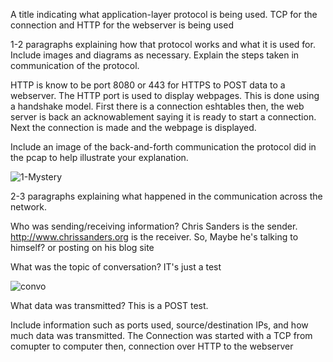 A title indicating what application-layer protocol is being used.
TCP for the connection and HTTP for the webserver is being used

1-2 paragraphs explaining how that protocol works and what it is used for. Include images and diagrams as necessary. Explain the steps taken in communication of the protocol.


HTTP is know to be port 8080 or 443 for HTTPS to POST data to a webserver. The HTTP port is used to display webpages. This is done using a handshake model. First there is a connection eshtables then, the web server is back an acknowablement saying it is ready
to start a connection. Next the connection is made and the webpage is displayed. 

Include an image of the back-and-forth communication the protocol did in the pcap to help illustrate your explanation.

![1-Mystery](https://user-images.githubusercontent.com/8258629/71048804-78502b00-210e-11ea-9c2e-d9cfd4bd7b72.PNG)

2-3 paragraphs explaining what happened in the communication across the network.


Who was sending/receiving information?
Chris Sanders is the sender.
http://www.chrissanders.org is the receiver.
So, Maybe he's talking to himself? or posting on his blog site

What was the topic of conversation?
IT's just a test

![convo](https://user-images.githubusercontent.com/8258629/71049243-c9acea00-210f-11ea-9cda-74ea8c10499f.PNG)

What data was transmitted?
This is a POST test.


Include information such as ports used, source/destination IPs, and how much data was transmitted.
The Connection was started with a TCP from comupter to computer then, connection over 
HTTP to the webserver
